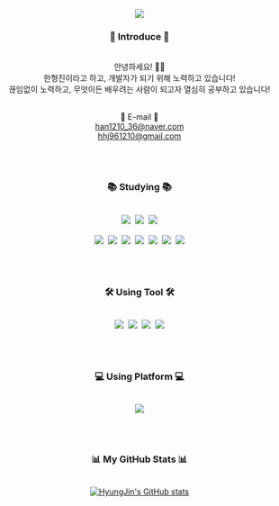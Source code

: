 <p align="center">
 <img src="https://capsule-render.vercel.app/api?type=waving&color=424242&height=300&section=header&text=Hello,%20World!&fontSize=90&fontAlignY=45&fontColor=FFFFFF&desc=HyungJin's GitHub Profile&descAlign=65&descAlignY=57&animation=fadeIn&">
</p>

<div align="center">

### 👋 Introduce 👋
 
 <br>안녕하세요! 🙋‍♂️<br>
 한형진이라고 하고, 개발자가 되기 위해 노력하고 있습니다!<br>
 끊임없이 노력하고, 무엇이든 배우려는 사람이 되고자 열심히 공부하고 있습니다!
 
 <br>📧 E-mail 📧
 <br>han1210_36@naver.com
 <br>hhj961210@gmail.com
 
 <br><br>

### 📚 Studying 📚
 
 <br><img src="https://img.shields.io/badge/HTML5-E34F26?style=for-the-badge&logo=HTML5&logoColor=white">&nbsp;
 <img src="https://img.shields.io/badge/CSS3-1572B6?style=for-the-badge&logo=CSS3&logoColor=white">&nbsp;
 <img src="https://img.shields.io/badge/JavaScript-F7DF1E?style=for-the-badge&logo=JavaScript&logoColor=424242">
 <br><br><img src="https://img.shields.io/badge/Python-3776AB?style=for-the-badge&logo=Python&logoColor=white">&nbsp;
 <img src="https://img.shields.io/badge/Ruby-CC342D?style=for-the-badge&logo=Ruby&logoColor=white">&nbsp;
 <img src="https://img.shields.io/badge/PHP-777BB4?style=for-the-badge&logo=PHP&logoColor=white">&nbsp;
 <img src="https://img.shields.io/badge/C-A8B9CC?style=for-the-badge&logo=C&logoColor=424242">&nbsp;
 <img src="https://img.shields.io/badge/C++-00599C?style=for-the-badge&logo=C++&logoColor=white">&nbsp;
 <img src="https://img.shields.io/badge/Node.js-339933?style=for-the-badge&logo=Node.js&logoColor=white">&nbsp;
 <img src="https://img.shields.io/badge/jQuery-0769AD?style=for-the-badge&logo=jQuery&logoColor=white">
 
 <br><br>
 
 ### 🛠️ Using Tool 🛠️
 
 <br><img src="https://img.shields.io/badge/Atom-66595C?style=for-the-badge&logo=Atom&logoColor=white">&nbsp;
 <img src="https://img.shields.io/badge/Eclipse IDE-2C2255?style=for-the-badge&logo=Eclipse IDE&logoColor=white">&nbsp;
 <img src="https://img.shields.io/badge/Visual Studio-5C2D91?style=for-the-badge&logo=Visual Studio&logoColor=white">&nbsp;
 <img src="https://img.shields.io/badge/Visual Studio Code-007ACC?style=for-the-badge&logo=Visual Studio Code&logoColor=white">
 
 <br><br>
 
### 💻 Using Platform 💻
 
 <br><img src="https://img.shields.io/badge/Windows-0078D6?style=for-the-badge&logo=Windows&logoColor=white">
 
 <br><br>
 
### 📊 My GitHub Stats 📊
 
 <br>[![HyungJin's GitHub stats](https://github-readme-stats.vercel.app/api?username=HyungJin&show_icons=true&theme=nord)
](https://github.com/anuraghazra/github-readme-stats)

</p>
